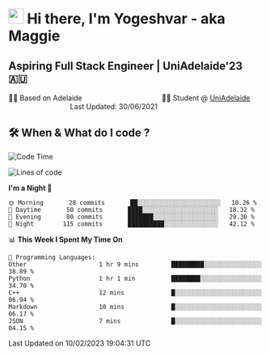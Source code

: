 <h1><img src="https://emojis.slackmojis.com/emojis/images/1531849430/4246/blob-sunglasses.gif?1531849430" width="30"/> Hi there, I'm Yogeshvar - aka Maggie</h1>

## Aspiring Full Stack Engineer | UniAdelaide'23 🇦🇺  
🏂🏻  Based on Adelaide &nbsp;&nbsp;&nbsp;&nbsp;&nbsp;&nbsp;&nbsp;&nbsp;&nbsp;&nbsp;&nbsp;&nbsp;&nbsp;&nbsp;&nbsp;&nbsp;&nbsp;&nbsp;&nbsp;&nbsp;&nbsp;&nbsp;&nbsp;&nbsp;&nbsp;&nbsp;&nbsp;&nbsp;&nbsp;&nbsp;&nbsp;&nbsp;&nbsp;&nbsp;&nbsp;&nbsp;&nbsp;&nbsp;&nbsp;👨‍💻 Student @ [UniAdelaide](https://www.adelaide.edu.au)   &nbsp;&nbsp;&nbsp;&nbsp;&nbsp;&nbsp;&nbsp;&nbsp;&nbsp;&nbsp;&nbsp;&nbsp;&nbsp;&nbsp;&nbsp;&nbsp;&nbsp;&nbsp;&nbsp;&nbsp;&nbsp;&nbsp;&nbsp;&nbsp;&nbsp;&nbsp;&nbsp;&nbsp;&nbsp;&nbsp;&nbsp;Last Updated: 30/06/2021

## 🛠 When & What do I code ?  

<!--START_SECTION:waka-->
![Code Time](http://img.shields.io/badge/Code%20Time-1%2C926%20hrs%208%20mins-blue)

![Lines of code](https://img.shields.io/badge/From%20Hello%20World%20I%27ve%20Written-2%20Million%20lines%20of%20code-blue)

**I'm a Night 🦉** 

```text
🌞 Morning       28 commits       ██░░░░░░░░░░░░░░░░░░░░░░░   10.26 % 
🌆 Daytime       50 commits       ████░░░░░░░░░░░░░░░░░░░░░   18.32 % 
🌃 Evening       80 commits       ███████░░░░░░░░░░░░░░░░░░   29.30 % 
🌙 Night        115 commits       ██████████░░░░░░░░░░░░░░░   42.12 % 

```


📊 **This Week I Spent My Time On** 

```text
💬 Programming Languages: 
Other                    1 hr 9 mins         █████████░░░░░░░░░░░░░░░░   38.89 % 
Python                   1 hr 1 min          ████████░░░░░░░░░░░░░░░░░   34.70 % 
C++                      12 mins             █░░░░░░░░░░░░░░░░░░░░░░░░   06.94 % 
Markdown                 10 mins             █░░░░░░░░░░░░░░░░░░░░░░░░   06.17 % 
JSON                     7 mins              █░░░░░░░░░░░░░░░░░░░░░░░░   04.15 % 

```


 Last Updated on 10/02/2023 19:04:31 UTC
<!--END_SECTION:waka-->

